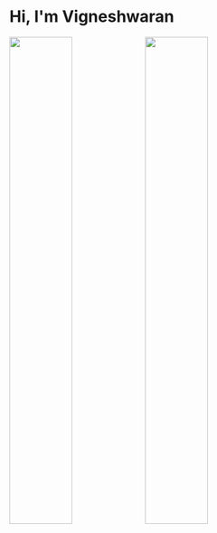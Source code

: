 # Hi, I'm Vigneshwaran

<img align="left" width="47%" src="https://github-readme-stats.vercel.app/api?username=VigNalla&show_icons=true&theme=radical" />

<img align="left" width="47%" src="https://github-readme-stats.vercel.app/api/top-langs/?username=VigNalla&layout=compact" />
